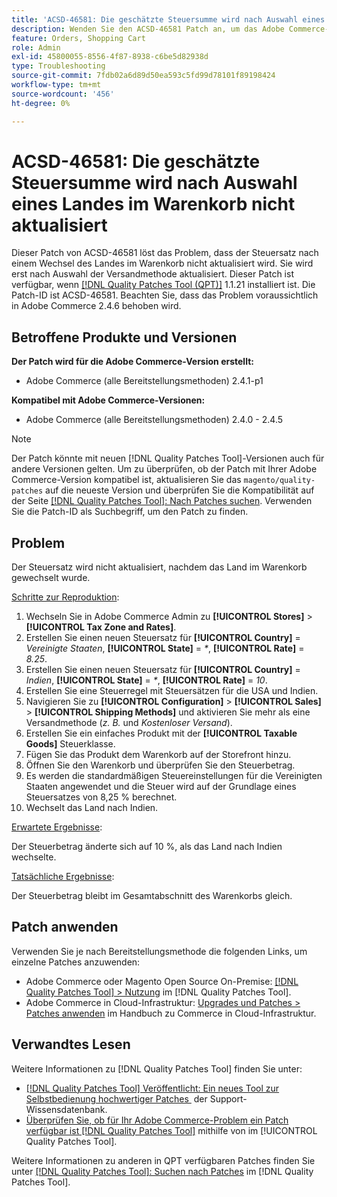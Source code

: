 ```yaml
---
title: 'ACSD-46581: Die geschätzte Steuersumme wird nach Auswahl eines Landes im Warenkorb nicht aktualisiert'
description: Wenden Sie den ACSD-46581 Patch an, um das Adobe Commerce-Problem zu lösen, bei dem der Steuersatz nach einem Wechsel des Landes im Warenkorb nicht aktualisiert wird.
feature: Orders, Shopping Cart
role: Admin
exl-id: 45800055-8556-4f87-8938-c6be5d82938d
type: Troubleshooting
source-git-commit: 7fdb02a6d89d50ea593c5fd99d78101f89198424
workflow-type: tm+mt
source-wordcount: '456'
ht-degree: 0%

---
```


# ACSD-46581: Die geschätzte Steuersumme wird nach Auswahl eines Landes im Warenkorb nicht aktualisiert

Dieser Patch von ACSD-46581 löst das Problem, dass der Steuersatz nach einem Wechsel des Landes im Warenkorb nicht aktualisiert wird. Sie wird erst nach Auswahl der Versandmethode aktualisiert. Dieser Patch ist verfügbar, wenn [[!DNL Quality Patches Tool (QPT)]](https://experienceleague.adobe.com/de/docs/commerce-operations/tools/quality-patches-tool/quality-patches-tool-to-self-serve-quality-patches) 1.1.21 installiert ist. Die Patch-ID ist ACSD-46581. Beachten Sie, dass das Problem voraussichtlich in Adobe Commerce 2.4.6 behoben wird.

## Betroffene Produkte und Versionen

**Der Patch wird für die Adobe Commerce-Version erstellt:**
* Adobe Commerce (alle Bereitstellungsmethoden) 2.4.1-p1

**Kompatibel mit Adobe Commerce-Versionen:**
* Adobe Commerce (alle Bereitstellungsmethoden) 2.4.0 - 2.4.5

>[!NOTE]
>
>Der Patch könnte mit neuen [!DNL Quality Patches Tool]-Versionen auch für andere Versionen gelten. Um zu überprüfen, ob der Patch mit Ihrer Adobe Commerce-Version kompatibel ist, aktualisieren Sie das `magento/quality-patches` auf die neueste Version und überprüfen Sie die Kompatibilität auf der Seite [[!DNL Quality Patches Tool]: Nach Patches suchen](https://experienceleague.adobe.com/tools/commerce-quality-patches/index.html?lang=de). Verwenden Sie die Patch-ID als Suchbegriff, um den Patch zu finden.

## Problem

Der Steuersatz wird nicht aktualisiert, nachdem das Land im Warenkorb gewechselt wurde.

<u>Schritte zur Reproduktion</u>:

1. Wechseln Sie in Adobe Commerce Admin zu **[!UICONTROL Stores]** > **[!UICONTROL Tax Zone and Rates]**.
1. Erstellen Sie einen neuen Steuersatz für **[!UICONTROL Country]** = _Vereinigte Staaten_, **[!UICONTROL State]** = _*_, **[!UICONTROL Rate]** = _8.25_.
1. Erstellen Sie einen neuen Steuersatz für **[!UICONTROL Country]** = _Indien_, **[!UICONTROL State]** = _*_, **[!UICONTROL Rate]** = _10_.
1. Erstellen Sie eine Steuerregel mit Steuersätzen für die USA und Indien.
1. Navigieren Sie zu **[!UICONTROL Configuration]** > **[!UICONTROL Sales]** > **[!UICONTROL Shipping Methods]** und aktivieren Sie mehr als eine Versandmethode (_z. B._ und _Kostenloser Versand_).
1. Erstellen Sie ein einfaches Produkt mit der **[!UICONTROL Taxable Goods]** Steuerklasse.
1. Fügen Sie das Produkt dem Warenkorb auf der Storefront hinzu.
1. Öffnen Sie den Warenkorb und überprüfen Sie den Steuerbetrag.
1. Es werden die standardmäßigen Steuereinstellungen für die Vereinigten Staaten angewendet und die Steuer wird auf der Grundlage eines Steuersatzes von 8,25 % berechnet.
1. Wechselt das Land nach Indien.

<u>Erwartete Ergebnisse</u>:

Der Steuerbetrag änderte sich auf 10 %, als das Land nach Indien wechselte.

<u>Tatsächliche Ergebnisse</u>:

Der Steuerbetrag bleibt im Gesamtabschnitt des Warenkorbs gleich.

## Patch anwenden

Verwenden Sie je nach Bereitstellungsmethode die folgenden Links, um einzelne Patches anzuwenden:

* Adobe Commerce oder Magento Open Source On-Premise: [[!DNL Quality Patches Tool] > Nutzung](/help/tools/quality-patches-tool/usage.md) im [!DNL Quality Patches Tool].
* Adobe Commerce in Cloud-Infrastruktur: [Upgrades und Patches > Patches anwenden](https://experienceleague.adobe.com/docs/commerce-cloud-service/user-guide/develop/upgrade/apply-patches.html?lang=de) im Handbuch zu Commerce in Cloud-Infrastruktur.

## Verwandtes Lesen

Weitere Informationen zu [!DNL Quality Patches Tool] finden Sie unter:

* [[!DNL Quality Patches Tool] Veröffentlicht: Ein neues Tool zur Selbstbedienung hochwertiger Patches &#x200B;](https://experienceleague.adobe.com/de/docs/commerce-operations/tools/quality-patches-tool/quality-patches-tool-to-self-serve-quality-patches) der Support-Wissensdatenbank.
* [Überprüfen Sie, ob für Ihr Adobe Commerce-Problem ein Patch verfügbar ist [!DNL Quality Patches Tool]](/help/tools/quality-patches-tool/patches-available-in-qpt/check-patch-for-magento-issue-with-magento-quality-patches.md) mithilfe von im [!UICONTROL Quality Patches Tool].


Weitere Informationen zu anderen in QPT verfügbaren Patches finden Sie unter [[!DNL Quality Patches Tool]: Suchen nach Patches](https://experienceleague.adobe.com/tools/commerce-quality-patches/index.html?lang=de) im [!DNL Quality Patches Tool].

